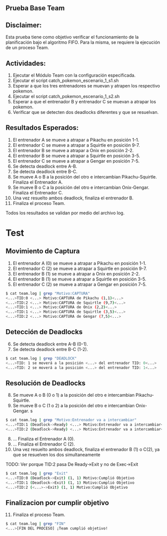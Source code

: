 ## Prueba Base Team

## Disclaimer:

Esta prueba tiene como objetivo verificar el funcionamiento de la planificación bajo el algoritmo FIFO. Para la misma, se requiere la ejecución de un proceso Team.

## Actividades:

1) Ejecutar el Módulo Team con la configuración especificada.
2) Ejecutar el script catch_pokemon_escenario_1_s1.sh
3) Esperar a que los tres entrenadores se muevan y atrapen los respectivo pokemon.
4) Ejecutar el script catch_pokemon_escenario_1_s2.sh
5) Esperar a que el entrenador B y entrenador C se muevan a atrapar los pokemon.
6) Verificar que se detecten dos deadlocks diferentes y que se resuelvan.

## Resultados Esperados:

1) El entrenador A se mueve a atrapar a Pikachu en posición 1-1.
2) El entrenador C se mueve a atrapar a Squirtle en posición 9-7.
3) El entrenador B se mueve a atrapar a Onix en posición 2-2.
4) El entrenador B se mueve a atrapar a Squirtle en posición 3-5.
5) El entrenador C se mueve a atrapar a Gengar en posición 7-5.
6) Se detecta deadlock entre A-B.
7) Se detecta deadlock entre B-C.
8) Se mueve A o B a la posición del otro e intercambian Pikachu-Squirtle. Finaliza el Entrenador A.
9) Se mueve B o C a la posición del otro e intercambian Onix-Gengar. Finaliza el Entrenador C.
10) Una vez resuelto ambos deadlock, finaliza el entrenador B.
11) Finaliza el proceso Team.

Todos los resultados se validan por medio del archivo log.


# Test

## Movimiento de Captura

1) El entrenador A (0) se mueve a atrapar a Pikachu en posición 1-1.
2) El entrenador C (2) se mueve a atrapar a Squirtle en posición 9-7.
3) El entrenador B (1) se mueve a atrapar a Onix en posición 2-2.
4) El entrenador B (1) se mueve a atrapar a Squirtle en posición 3-5.
5) El entrenador C (2) se mueve a atrapar a Gengar en posición 7-5.

```bash
$ cat team.log | grep "Motivo:CAPTURA"
<...>TID:0 <...> Motivo:CAPTURA de Pikachu (1,1)<...>
<...>TID:2 <...> Motivo:CAPTURA de Squirtle (9,7)<...>
<...>TID:1 <...> Motivo:CAPTURA de Onix (2,2)<...>
<...>TID:1 <...> Motivo:CAPTURA de Squirtle (3,5)<...>
<...>TID:2 <...> Motivo:CAPTURA de Gengar (7,5)<...>
```


## Detección de Deadlocks

6) Se detecta deadlock entre A-B (0-1).
7) Se detecta deadlock entre B-C (1-2).

```bash
$ cat team.log | grep "DEADLOCK"
<...>TID: 1 se moverá a la posición <...> del entrenador TID: 0<...>
<...>TID: 2 se moverá a la posición <...> del entrenador TID: 1<...>
```


## Resolución de Deadlocks

8) Se mueve A o B (0 o 1) a la posición del otro e intercambian Pikachu-Squirtle. 
9) Se mueve B o C (1 o 2) a la posición del otro e intercambian Onix-Gengar. s

```bash
$ cat team.log | grep "Motivo:Entrenador va a intercambiar"
<...>TID:1 (Deadlock->Ready) <...> Motivo:Entrenador va a intercambiar<...>
<...>TID:2 (Deadlock->Ready) <...> Motivo:Entrenador va a intercambiar<...>
```

8) ... Finaliza el Entrenador A (0).
9) ... Finaliza el Entrenador C (2).
10) Una vez resuelto ambos deadlock, finaliza el entrenador B (1) o C(2), ya que se resuelven los dos simultaneamente
    
TODO: Ver porque TID:2 pasa De Ready->Exit y no de Exec->Exit
```bash
$ cat team.log | grep "Exit"
<...>TID:0 (Deadlock->Exit) (1, 1) Motivo:Cumplió Objetivo
<...>TID:1 (Deadlock->Exit) (1, 1) Motivo:Cumplió Objetivo
<...>TID:2 (<...>->Exit) (1, 1) Motivo:Cumplió Objetivo
```

## Finalizacion por cumplir objetivo

11) Finaliza el proceso Team.

```bash
$ cat team.log | grep "FIN"
<...>[FIN DEL PROCESO] ¡Team cumplió objetivo!
```
